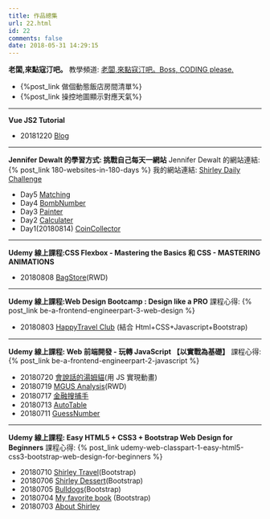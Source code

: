 ```yaml
---
title: 作品總集
url: 22.html
id: 22
comments: false
date: 2018-05-31 14:29:15
---
```


**老闆,來點寇汀吧。**
教學頻道: [老闆,來點寇汀吧。Boss, CODING please.](https://href.li/?https://www.youtube.com/channel/UCHX_XMhPrtvOmgGOnA2eTmA)

- {%post_link 做個動態飯店房間清單%}
- {%post_link 操控地圖顯示對應天氣%}

---

**Vue JS2 Tutorial**

- 20181220 [Blog](https://github.com/HsinShan/Portfolio/tree/master/blog)

---

**Jennifer Dewalt 的學習方式: 挑戰自己每天一網站**
Jennifer Dewalt 的網站連結: {% post_link 180-websites-in-180-days %}
我的網站連結: [Shirley Daily Challenge](https://hsinshan.github.io/DailyChallenge/)

- Day5 [Matching](https://hsinshan.github.io/DailyChallenge/matching.html)
- Day4 [BombNumber](https://hsinshan.github.io/DailyChallenge/bombnumber.html)
- Day3 [Painter](https://hsinshan.github.io/DailyChallenge/painter.html)
- Day2 [Calculater](https://hsinshan.github.io/DailyChallenge/calculator.html)
- Day1(20180814) [CoinCollector](https://hsinshan.github.io/DailyChallenge/CoinCollector.html)

---

**Udemy 線上課程:CSS Flexbox - Mastering the Basics 和 CSS - MASTERING ANIMATIONS**

- 20180808 [BagStore](http://htmlpreview.github.io/?https://github.com/HsinShan/04CSS-Animation-Flexbox/blob/master/BagStore.html)(RWD)

---

**Udemy 線上課程:Web Design Bootcamp : Design like a PRO**
課程心得: {% post_link be-a-frontend-engineerpart-3-web-design %}

- 20180803 [HappyTravel Club](http://htmlpreview.github.io/?https://github.com/HsinShan/03DesignBootcamp/blob/master/travelclub.html) (結合 Html+CSS+Javascript+Bootstrap)

---

**Udemy 線上課程: Web 前端開發 - 玩轉 JavaScript 【以實戰為基礎】**
課程心得: {% post_link be-a-frontend-engineerpart-2-javascript %}

- 20180720 [會說話的湯姆貓](https://growingcrab.wordpress.com/2018/07/20/20180720-%e6%9c%83%e8%aa%aa%e8%a9%b1%e7%9a%84%e6%b9%af%e5%a7%86%e8%b2%93%e5%af%a6%e4%bd%9c/)(用 JS 實現動畫)
- 20180719 [MGUS Analysis](http://htmlpreview.github.io/?https://github.com/HsinShan/02Javascript/blob/master/MGUSanalysis.html)(RWD)
- 20180717 [金融搜捕手](http://htmlpreview.github.io/?https://github.com/HsinShan/02Javascript/blob/master/financialnews.html)
- 20180713 [AutoTable](http://htmlpreview.github.io/?https://github.com/HsinShan/02Javascript/blob/master/autoTable.html)
- 20180711 [GuessNumber](http://htmlpreview.github.io/?https://github.com/HsinShan/02Javascript/blob/master/guessNumber.html)

---

**Udemy 線上課程: Easy HTML5 + CSS3 + Bootstrap Web Design for Beginners**
課程心得: {% post_link udemy-web-classpart-1-easy-html5-css3-bootstrap-web-design-for-beginners %}

- 20180710 [Shirley Travel](http://htmlpreview.github.io/?https://github.com/HsinShan/01-HTML5-CSS3-Bootstrap/blob/master/travelindex.html)(Bootstrap)
- 20180706 [Shirley Dessert](http://htmlpreview.github.io/?https://github.com/HsinShan/01-HTML5-CSS3-Bootstrap/blob/master/Shirley's%20Dessert.html)(Bootstrap)
- 20180705 [Bulldogs](http://htmlpreview.github.io/?https://github.com/HsinShan/01-HTML5-CSS3-Bootstrap/blob/master/Bulldogs.html)(Bootstrap)
- 20180704 [My favorite book](http://htmlpreview.github.io/?https://github.com/HsinShan/01-HTML5-CSS3-Bootstrap/blob/master/My%20favorate%20book.html) (Bootstrap)
- 20180703 [About Shirley](http://htmlpreview.github.io/?https://github.com/HsinShan/01-HTML5-CSS3-Bootstrap/blob/master/About%20Shirley.html)
